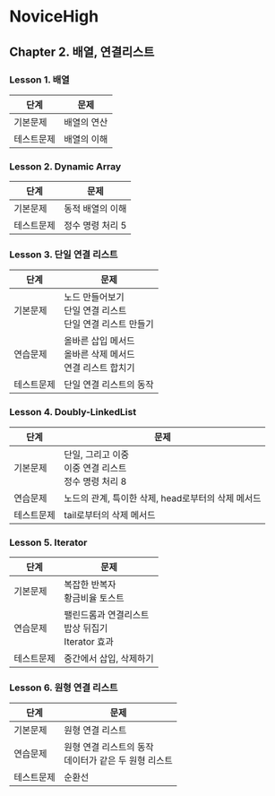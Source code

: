 # NoviceHigh
## Chapter 2. 배열, 연결리스트
### Lesson 1. 배열
| 단계       | 문제     |
|------------|--------|
| 기본문제   | 배열의 연산 |
| 테스트문제 | 배열의 이해 |

### Lesson 2. Dynamic Array
| 단계       | 문제         |
|------------|------------|
| 기본문제   | 동적 배열의 이해  |
| 테스트문제 | 정수 명령 처리 5 |

### Lesson 3. 단일 연결 리스트
| 단계       | 문제                                         |
|------------|--------------------------------------------|
| 기본문제   | 노드 만들어보기 <br/>단일 연결 리스트 <br/>단일 연결 리스트 만들기 |
| 연습문제   | 올바른 삽입 메서드 <br/>올바른 삭제 메서드 <br/>연결 리스트 합치기 |
| 테스트문제 | 단일 연결 리스트의 동작                              |


### Lesson 4. Doubly-LinkedList
| 단계       | 문제                                        |
|------------|-------------------------------------------|
| 기본문제   | 단일, 그리고 이중 <br/>이중 연결 리스트 <br/>정수 명령 처리 8 |
| 연습문제   | 노드의 관계, 특이한 삭제, head로부터의 삭제 메서드           |
| 테스트문제 | tail로부터의 삭제 메서드                           |


### Lesson 5. Iterator
| 단계       | 문제                                       |
|------------|------------------------------------------|
| 기본문제   | 복잡한 반복자 <br/>황금비율 토스트                    |
| 연습문제   | 팰린드롬과 연결리스트 <br/>밥상 뒤집기 <br/>Iterator 효과 |
| 테스트문제 | 중간에서 삽입, 삭제하기                            |

### Lesson 6. 원형 연결 리스트
| 단계       | 문제                                  |
|------------|-------------------------------------|
| 기본문제   | 원형 연결 리스트                           |
| 연습문제   | 원형 연결 리스트의 동작 <br/>데이터가 같은 두 원형 리스트 |
| 테스트문제 | 순환선                                 |
